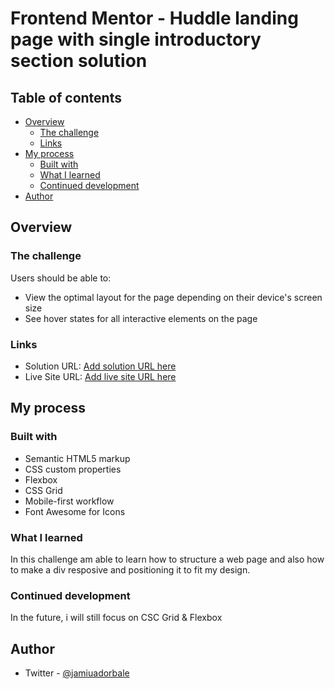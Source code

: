 # Frontend Mentor - Huddle landing page with single introductory section solution

## Table of contents

- [Overview](#overview)
  - [The challenge](#the-challenge)
  - [Links](#links)
- [My process](#my-process)
  - [Built with](#built-with)
  - [What I learned](#what-i-learned)
  - [Continued development](#continued-development)
- [Author](#author)

## Overview

### The challenge

Users should be able to:

- View the optimal layout for the page depending on their device's screen size
- See hover states for all interactive elements on the page


### Links

- Solution URL: [Add solution URL here](https://your-solution-url.com)
- Live Site URL: [Add live site URL here](https://your-live-site-url.com)

## My process

### Built with

- Semantic HTML5 markup
- CSS custom properties
- Flexbox
- CSS Grid
- Mobile-first workflow
- Font Awesome for Icons


### What I learned

In this challenge am able to learn how to structure a web page and also how to make a div resposive and positioning it to fit my design.

### Continued development

In the future, i will still focus on CSC Grid & Flexbox 


## Author

- Twitter - [@jamiuadorbale](https://x.com/jamiuadorable?t=5DybP5a1zcBYqBkd5SW8ig&s=09)

